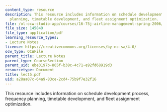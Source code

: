 ```yaml
---
content_type: resource
description: This resource includes information on schedule development process, frequency
  planning, timetable development, and fleet assignment optimization.
file: /ol-ocw-studio-app/courses/16-75j-airline-management-spring-2006/a28aa07c64a983ce2cd475b9f7e32f16_lect5.pdf
file_size: 145849
file_type: application/pdf
learning_resource_types:
- Lecture Notes
license: https://creativecommons.org/licenses/by-nc-sa/4.0/
ocw_type: OCWFile
parent_title: Lecture Notes
parent_type: CourseSection
parent_uid: ebe3197b-865f-b38c-4c71-e92fd68919d3
resourcetype: Document
title: lect5.pdf
uid: a28aa07c-64a9-83ce-2cd4-75b9f7e32f16
---
```

This resource includes information on schedule development process, frequency planning, timetable development, and fleet assignment optimization.